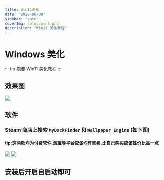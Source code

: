 ```yaml
---
title: Win11美化
date: "2020-08-08"
sidebar: "auto"
coverImg: /blog/win3.png
description: "Win11 美化教程"
---
```


# Windows 美化

::: tip 摘要
Win11 美化教程
:::

<!-- more -->

## 效果图

![](/Tutorial-assets/38.png)

## 软件

### Steam 商店上搜索 `MyDockFinder` 和 `Wallpaper Engine` (如下图)

#### tip:这两款均为付费软件,淘宝等平台应该均有售卖,比自己购买应该性价比高一点

![](/Tutorial-assets/39.png)
![](/Tutorial-assets/40.png)

## 安装后开启自启动即可
